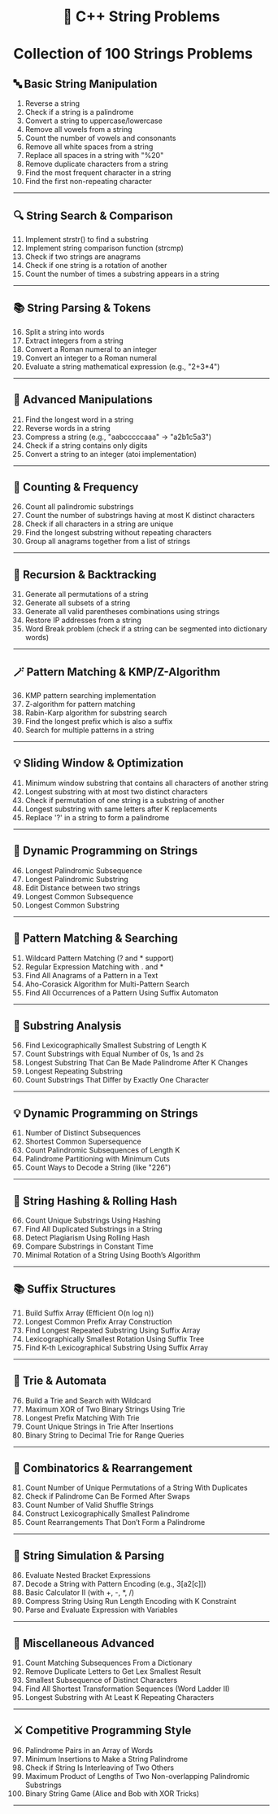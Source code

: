 <h1 align="center">🧵 C++ String Problems<h1>

# Collection of 100 Strings Problems

## 🔤 Basic String Manipulation

1. Reverse a string  
2. Check if a string is a palindrome  
3. Convert a string to uppercase/lowercase  
4. Remove all vowels from a string  
5. Count the number of vowels and consonants  
6. Remove all white spaces from a string  
7. Replace all spaces in a string with "%20"  
8. Remove duplicate characters from a string  
9. Find the most frequent character in a string  
10. Find the first non-repeating character  

---

## 🔍 String Search & Comparison

11. Implement strstr() to find a substring  
12. Implement string comparison function (strcmp)  
13. Check if two strings are anagrams  
14. Check if one string is a rotation of another  
15. Count the number of times a substring appears in a string  

---

## 📚 String Parsing & Tokens

16. Split a string into words  
17. Extract integers from a string  
18. Convert a Roman numeral to an integer  
19. Convert an integer to a Roman numeral  
20. Evaluate a string mathematical expression (e.g., "2+3*4")  

---

## 🧵 Advanced Manipulations

21. Find the longest word in a string  
22. Reverse words in a string  
23. Compress a string (e.g., "aabcccccaaa" → "a2b1c5a3")  
24. Check if a string contains only digits  
25. Convert a string to an integer (atoi implementation)  

---

## 🧮 Counting & Frequency

26. Count all palindromic substrings  
27. Count the number of substrings having at most K distinct characters  
28. Check if all characters in a string are unique  
29. Find the longest substring without repeating characters  
30. Group all anagrams together from a list of strings  

---

## 🧠 Recursion & Backtracking

31. Generate all permutations of a string  
32. Generate all subsets of a string  
33. Generate all valid parentheses combinations using strings  
34. Restore IP addresses from a string  
35. Word Break problem (check if a string can be segmented into dictionary words)  

---

## 🪄 Pattern Matching & KMP/Z-Algorithm

36. KMP pattern searching implementation  
37. Z-algorithm for pattern matching  
38. Rabin-Karp algorithm for substring search  
39. Find the longest prefix which is also a suffix  
40. Search for multiple patterns in a string  

---

## 💡 Sliding Window & Optimization

41. Minimum window substring that contains all characters of another string  
42. Longest substring with at most two distinct characters  
43. Check if permutation of one string is a substring of another  
44. Longest substring with same letters after K replacements  
45. Replace '?' in a string to form a palindrome  

---

## 🔁 Dynamic Programming on Strings

46. Longest Palindromic Subsequence  
47. Longest Palindromic Substring  
48. Edit Distance between two strings  
49. Longest Common Subsequence  
50. Longest Common Substring  

---

## 🔗 Pattern Matching & Searching

51. Wildcard Pattern Matching (? and * support)  
52. Regular Expression Matching with . and *  
53. Find All Anagrams of a Pattern in a Text  
54. Aho-Corasick Algorithm for Multi-Pattern Search  
55. Find All Occurrences of a Pattern Using Suffix Automaton  

---

## 📏 Substring Analysis

56. Find Lexicographically Smallest Substring of Length K  
57. Count Substrings with Equal Number of 0s, 1s and 2s  
58. Longest Substring That Can Be Made Palindrome After K Changes  
59. Longest Repeating Substring  
60. Count Substrings That Differ by Exactly One Character  

---

## 💡 Dynamic Programming on Strings

61. Number of Distinct Subsequences  
62. Shortest Common Supersequence  
63. Count Palindromic Subsequences of Length K  
64. Palindrome Partitioning with Minimum Cuts  
65. Count Ways to Decode a String (like "226")  

---

## 🧮 String Hashing & Rolling Hash

66. Count Unique Substrings Using Hashing  
67. Find All Duplicated Substrings in a String  
68. Detect Plagiarism Using Rolling Hash  
69. Compare Substrings in Constant Time  
70. Minimal Rotation of a String Using Booth’s Algorithm  

---

## 📚 Suffix Structures

71. Build Suffix Array (Efficient O(n log n))  
72. Longest Common Prefix Array Construction  
73. Find Longest Repeated Substring Using Suffix Array  
74. Lexicographically Smallest Rotation Using Suffix Tree  
75. Find K-th Lexicographical Substring Using Suffix Array  

---

## 🧠 Trie & Automata

76. Build a Trie and Search with Wildcard  
77. Maximum XOR of Two Binary Strings Using Trie  
78. Longest Prefix Matching With Trie  
79. Count Unique Strings in Trie After Insertions  
80. Binary String to Decimal Trie for Range Queries  

---

## 🔀 Combinatorics & Rearrangement

81. Count Number of Unique Permutations of a String With Duplicates  
82. Check if Palindrome Can Be Formed After Swaps  
83. Count Number of Valid Shuffle Strings  
84. Construct Lexicographically Smallest Palindrome  
85. Count Rearrangements That Don’t Form a Palindrome  

---

## 🧪 String Simulation & Parsing

86. Evaluate Nested Bracket Expressions  
87. Decode a String with Pattern Encoding (e.g., 3[a2[c]])  
88. Basic Calculator II (with +, -, *, /)  
89. Compress String Using Run Length Encoding with K Constraint  
90. Parse and Evaluate Expression with Variables  

---

## 🧬 Miscellaneous Advanced

91. Count Matching Subsequences From a Dictionary  
92. Remove Duplicate Letters to Get Lex Smallest Result  
93. Smallest Subsequence of Distinct Characters  
94. Find All Shortest Transformation Sequences (Word Ladder II)  
95. Longest Substring with At Least K Repeating Characters  

---

## ⚔ Competitive Programming Style

96. Palindrome Pairs in an Array of Words  
97. Minimum Insertions to Make a String Palindrome  
98. Check if String Is Interleaving of Two Others  
99. Maximum Product of Lengths of Two Non-overlapping Palindromic Substrings  
100. Binary String Game (Alice and Bob with XOR Tricks)  

---
